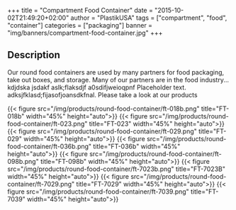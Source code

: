 +++
title = "Compartment Food Container"
date = "2015-10-02T21:49:20+02:00"
author = "PlastikUSA"
tags = ["compartment", "food", "container"]
categories = ["packaging"]
banner = "img/banners/compartment-food-container.jpg"
+++

## Description
Our round food containers are used by many partners for food packaging, take out boxes, and storage. Many of our partners are in the food industry... kdjdska jsdakf aslk;flaksdjf a0sdifjweioqpnf Placeholder text. adksjfklasd;fijasofjoansdkfnal. Please take a look at our products

{{< figure src="/img/products/round-food-container/ft-018b.png" title="FT-018b" width="45%" height="auto">}} 
{{< figure src="/img/products/round-food-container/ft-023.png" title="FT-023" width="45%" height="auto">}} 
{{< figure src="/img/products/round-food-container/ft-029.png" title="FT-029" width="45%" height="auto">}} 
{{< figure src="/img/products/round-food-container/ft-036b.png" title="FT-036b" width="45%" height="auto">}} 
{{< figure src="/img/products/round-food-container/ft-098b.png" title="FT-098b" width="45%" height="auto">}} 
{{< figure src="/img/products/round-food-container/ft-7023b.png" title="FT-7023B" width="45%" height="auto">}} 
{{< figure src="/img/products/round-food-container/ft-7029.png" title="FT-7029" width="45%" height="auto">}} 
{{< figure src="/img/products/round-food-container/ft-7039.png" title="FT-7039" width="45%" height="auto">}} 